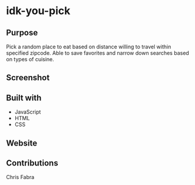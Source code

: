 # idk-you-pick

## Purpose
Pick a random place to eat based on distance willing to travel within specified zipcode. Able to save favorites and narrow down searches based on types of cuisine.

## Screenshot


## Built with
* JavaScript
* HTML
* CSS

## Website


## Contributions
Chris Fabra